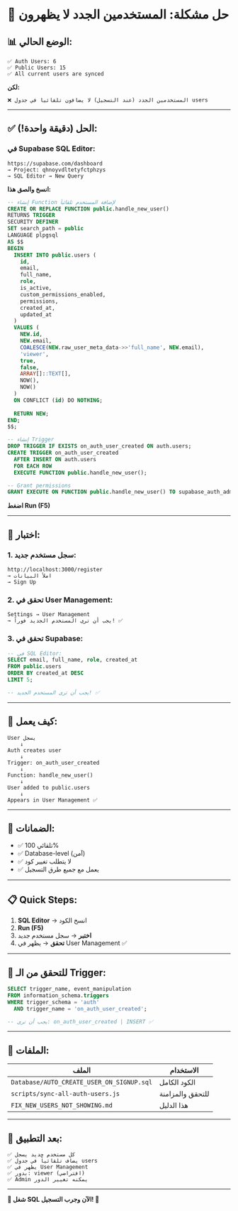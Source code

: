 # 🚨 **حل مشكلة: المستخدمين الجدد لا يظهرون**

## **📊 الوضع الحالي:**

```
✅ Auth Users: 6
✅ Public Users: 15
✅ All current users are synced
```

**لكن:**
```
❌ المستخدمين الجدد (عند التسجيل) لا يضافون تلقائياً في جدول users
```

---

## **✅ الحل (دقيقة واحدة!):**

### **في Supabase SQL Editor:**

```
https://supabase.com/dashboard
→ Project: qhnoyvdltetyfctphzys
→ SQL Editor → New Query
```

**انسخ والصق هذا:**

```sql
-- إنشاء Function لإضافة المستخدم تلقائياً
CREATE OR REPLACE FUNCTION public.handle_new_user()
RETURNS TRIGGER
SECURITY DEFINER
SET search_path = public
LANGUAGE plpgsql
AS $$
BEGIN
  INSERT INTO public.users (
    id,
    email,
    full_name,
    role,
    is_active,
    custom_permissions_enabled,
    permissions,
    created_at,
    updated_at
  )
  VALUES (
    NEW.id,
    NEW.email,
    COALESCE(NEW.raw_user_meta_data->>'full_name', NEW.email),
    'viewer',
    true,
    false,
    ARRAY[]::TEXT[],
    NOW(),
    NOW()
  )
  ON CONFLICT (id) DO NOTHING;
  
  RETURN NEW;
END;
$$;

-- إنشاء Trigger
DROP TRIGGER IF EXISTS on_auth_user_created ON auth.users;
CREATE TRIGGER on_auth_user_created
  AFTER INSERT ON auth.users
  FOR EACH ROW
  EXECUTE FUNCTION public.handle_new_user();

-- Grant permissions
GRANT EXECUTE ON FUNCTION public.handle_new_user() TO supabase_auth_admin;
```

**اضغط Run (F5)**

---

## **🧪 اختبار:**

### **1. سجل مستخدم جديد:**
```
http://localhost:3000/register
→ املأ البيانات
→ Sign Up
```

### **2. تحقق في User Management:**
```
Settings → User Management
→ يجب أن ترى المستخدم الجديد فوراً! ✅
```

### **3. تحقق في Supabase:**
```sql
-- في SQL Editor:
SELECT email, full_name, role, created_at
FROM public.users
ORDER BY created_at DESC
LIMIT 5;

-- يجب أن ترى المستخدم الجديد! ✅
```

---

## **🎯 كيف يعمل:**

```
User يسجل
    ↓
Auth creates user
    ↓
Trigger: on_auth_user_created
    ↓
Function: handle_new_user()
    ↓
User added to public.users
    ↓
Appears in User Management ✅
```

---

## **💯 الضمانات:**

- ✅ تلقائي 100%
- ✅ Database-level (آمن)
- ✅ لا يتطلب تغيير كود
- ✅ يعمل مع جميع طرق التسجيل

---

## **📋 Quick Steps:**

1. **SQL Editor** → انسخ الكود
2. **Run (F5)**
3. **اختبر** → سجل مستخدم جديد
4. **تحقق** → يظهر في User Management ✅

---

## **🔧 للتحقق من الـ Trigger:**

```sql
SELECT trigger_name, event_manipulation
FROM information_schema.triggers
WHERE trigger_schema = 'auth'
  AND trigger_name = 'on_auth_user_created';

-- يجب أن ترى: on_auth_user_created | INSERT ✅
```

---

## **📁 الملفات:**

| الملف | الاستخدام |
|-------|----------|
| `Database/AUTO_CREATE_USER_ON_SIGNUP.sql` | الكود الكامل |
| `scripts/sync-all-auth-users.js` | للتحقق والمزامنة |
| `FIX_NEW_USERS_NOT_SHOWING.md` | هذا الدليل |

---

## **🎉 بعد التطبيق:**

```
✅ كل مستخدم جديد يسجل
✅ يضاف تلقائياً في جدول users
✅ يظهر في User Management
✅ بدور: viewer (افتراضي)
✅ Admin يمكنه تغيير الدور
```

---

**🚀 شغل SQL الآن وجرب التسجيل! 💪**

